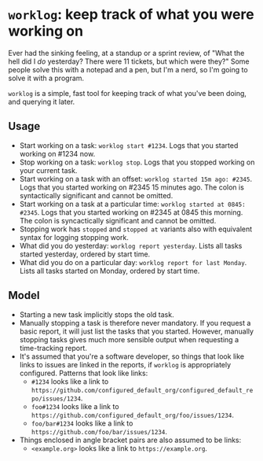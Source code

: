 # `worklog`: keep track of what you were working on

Ever had the sinking feeling, at a standup or a sprint review, of "What the hell did I _do_ yesterday? There were 11 tickets, but which were they?" Some people solve this with a notepad and a pen, but I'm a nerd, so I'm going to solve it with a program.

`worklog` is a simple, fast tool for keeping track of what you've been doing, and querying it later.

## Usage

- Start working on a task: `worklog start #1234`. Logs that you started working on #1234 now.
- Stop working on a task: `worklog stop`. Logs that you stopped working on your current task.
- Start working on a task with an offset: `worklog started 15m ago: #2345`. Logs that you started working on #2345 15 minutes ago. The colon is syntactically significant and cannot be omitted.
- Start working on a task at a particular time: `worklog started at 0845: #2345`. Logs that you started working on #2345 at 0845 this morning. The colon is syncactically significant and cannot be omitted.
- Stopping work has `stopped` and `stopped at` variants also with equivalent syntax for logging stopping work.
- What did you do yesterday: `worklog report yesterday`. Lists all tasks started yesterday, ordered by start time.
- What did you do on a particular day: `worklog report for last Monday`. Lists all tasks started on Monday, ordered by start time.

## Model

- Starting a new task implicitly stops the old task.
- Manually stopping a task is therefore never mandatory. If you request a basic report, it will just list the tasks that you started. However, manually stopping tasks gives much more sensible output when requesting a time-tracking report.
- It's assumed that you're a software developer, so things that look like links to issues are linked in the reports, if `worklog` is appropriately configured. Patterns that look like links:
  - `#1234` looks like a link to `https://github.com/configured_default_org/configured_default_repo/issues/1234`.
  - `foo#1234` looks like a link to `https://github.com/configured_default_org/foo/issues/1234`.
  - `foo/bar#1234` looks like a link to `https://github.com/foo/bar/issues/1234`.
- Things enclosed in angle bracket pairs are also assumed to be links:
  - `<example.org>` looks like a link to `https://example.org`.
